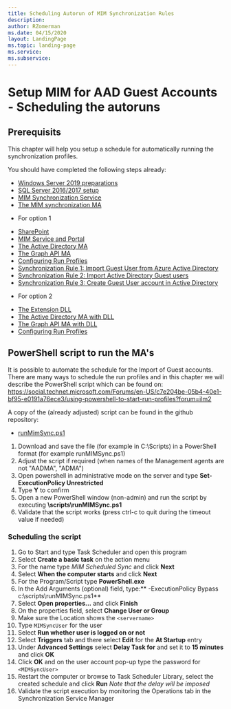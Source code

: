 ```yaml
---
title: Scheduling Autorun of MIM Synchronization Rules
description: 
author: RZomerman
ms.date: 04/15/2020
layout: LandingPage
ms.topic: landing-page
ms.service: 
ms.subservice:
---
```



# Setup MIM for AAD Guest Accounts - Scheduling the autoruns

## Prerequisits

This chapter will help you setup a schedule for automatically running the synchronization profiles. 

You should have completed the following steps already:

- [Windows Server 2019 preparations](prepare-server-ws-2019.md)
- [SQL Server 2016/2017 setup](install-SQL-server.md)
- [MIM Synchronization Service](install-mim-sync-service.md)
- [The MIM synchronization MA](installing-MimMa.md) 

* For option 1
- [SharePoint](prepare-server-sharepoint.md)
- [MIM Service and Portal](install-mim-service-portal.md)
- [The Active Directory MA](installing-ADMA.md)
- [The Graph API MA](installing-AADMA.md)
- [Configuring Run Profiles](configuring-MA-runprofiles.md)
- [Synchronization Rule 1: Import Guest User from Azure Active Directory](rule1-import-from-aad.md)
- [Synchronization Rule 2: Import Active Directory Guest users](rule2-import-from-ad.md)
- [Synchronization Rule 3: Create Guest User account in Active Directory](rule3-export-to-ad.md)

* For option 2
- [The Extension DLL](extension-dll.md)
- [The Active Directory MA with DLL](installing-ADMA-dll-version.md)
- [The Graph API MA with DLL](installing-GraphAPIMA-dll.md)
- [Configuring Run Profiles](configuring-MA-runprofiles-dll.md)

## PowerShell script to run the MA's

It is possible to automate the schedule for the Import of Guest accounts. There are many ways to schedule the run profiles and in this chapter we will describe the PowerShell script which can be found on: https://social.technet.microsoft.com/Forums/en-US/c7e204be-05b4-40e1-bf95-e0191a76ece3/using-powershell-to-start-run-profiles?forum=ilm2

A copy of the (already adjusted) script can be found in the github repository:

- [runMimSync.ps1](runMimSync.ps1)

1. Download and save the file (for example in C:\Scripts) in a PowerShell format (for example runMIMSync.ps1)
2. Adjust the script if required (when names of the Management agents are not "AADMA", "ADMA")
3. Open powershell in administrative mode on the server and type **Set-ExecutionPolicy Unrestricted**
4. Type **Y** to confirm
5. Open a new PowerShell window (non-admin) and run the script by executing **\scripts\runMIMSync.ps1**
6. Validate that the script works (press ctrl-c to quit during the timeout value if needed)

### Scheduling the script
1. Go to Start and type Task Scheduler and open this program
2. Select **Create a basic task** on the action menu
3. For the name type _MIM Scheduled Sync_ and click **Next**
4. Select **When the computer starts** and click **Next**
5. For the Program/Script type **PowerShell.exe**
6. In the Add Arguments (optional) field, type:** -ExecutionPolicy Bypass c:\scripts\runMIMSync.ps1**
7. Select **Open properties…** and click **Finish**
8. On the properties field, select **Change User or Group**
9. Make sure the Location shows the `<servername>`
10. Type `MIMSyncUser` for the user
11.	Select **Run whether user is logged on or not**
12.	Select **Triggers** tab and there select **Edit** for the **At Startup** entry
13.	Under **Advanced Settings** select **Delay Task for** and set it to **15 minutes** and click **OK**
14.	Click **OK** and on the user account pop-up type the password for `<MIMSyncUser>`
15.	Restart the computer or browse to Task Scheduler Library, select the created schedule and click **Run**
_Note that the delay will be imposed_
16.	Validate the script execution by monitoring the Operations tab in the Synchronization Service Manager
